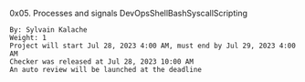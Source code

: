 0x05. Processes and signals
DevOpsShellBashSyscallScripting

    By: Sylvain Kalache
    Weight: 1
    Project will start Jul 28, 2023 4:00 AM, must end by Jul 29, 2023 4:00 AM
    Checker was released at Jul 28, 2023 10:00 AM
    An auto review will be launched at the deadline
